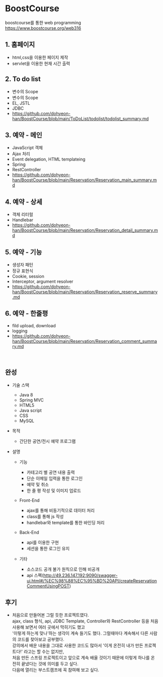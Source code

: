 # BoostCourse
boostcourse를 통한 web programming <br>
https://www.boostcourse.org/web316

## 1. 홈페이지
* html,css을 이용한 페이지 제작
* servlet을 이용한 현재 시간 출력
  
## 2. To do list
* 변수의 Scope
* 변수의 Scope
* EL, JSTL
* JDBC
* https://github.com/dohyeon-han/BoostCourse/blob/main/ToDoList/todolist/todolist_summary.md

## 3. 예약 - 메인
* JavaScript 객체
* Ajax 처리
* Event delegation, HTML templateing
* Spring
* RestController
* https://github.com/dohyeon-han/BoostCourse/blob/main/Reservation/Reservation_main_summary.md

## 4. 예약 - 상세
* 객체 리터럴
* Handlebar
* https://github.com/dohyeon-han/BoostCourse/blob/main/Reservation/Reservation_detail_summary.md

## 5. 예약 - 기능
* 생성자 패턴
* 정규 표현식
* Cookie, session
* Interceptor, argument resolver 
* https://github.com/dohyeon-han/BoostCourse/blob/main/Reservation/Reservation_reserve_summary.md

## 6. 예약 - 한줄평
* fild upload, download
* logging
* https://github.com/dohyeon-han/BoostCourse/blob/main/Reservation/Reservation_comment_summary.md
<br>

## 완성
* 기술 스택

  * Java 8
  * Spring MVC
  * HTML5
  * Java script
  * CSS
  * MySQL

* 목적
  * 간단한 공연/전시 예약 프로그램

* 설명
  * 기능
    * 카테고리 별 공연 내용 출력
    * 단순 이메일 입력을 통한 로그인
    * 예약 및 취소
    * 한 줄 평 작성 및 이미지 업로드
  * Front-End
    * ajax를 통해 비동기적으로 데이터 처리
    * class를 통해 js 작성
    * handlebar와 template를 통한 바인딩 처리
  * Back-End
    * api를 이용한 구현
    * 세션을 통한 로그인 유지

  * 기타
    * 소스코드 공개 불가 원칙으로 인해 비공개
    * api 스펙(http://49.236.147.192:9090/swagger-ui.html#/%EC%98%88%EC%95%BD%20API/createReservationCommentUsingPOST)

## 후기
  * 처음으로 만들어본 그럴 듯한 프로젝트였다.<br>
  ajax, class 형식, api, JDBC Template, Controller와 RestController 등을 처음 사용해 보면서 여러 곳에서 막히기도 했고<br> 
  '이렇게 하는게 맞나'하는 생각이 계속 들기도 했다. 그럴때마다 계속해서 다른 사람의 코드를 찾아보고 공부했다.<br>
  강의에서 배운 내용을 그대로 사용한 코드도 많아서 '이게 온전히 내가 만든 프로젝트다!' 라고는 할 수는 없지만,<br>
  처음 만든 스프링 프로젝트이고 앞으로 계속 배울 것이기 때문에 이렇게 하나를 온전히 끝냈다는 것에 의미를 두고 싶다.<br>
  다음에 열리는 부스트캠프에 꼭 참여해 보고 싶다.
